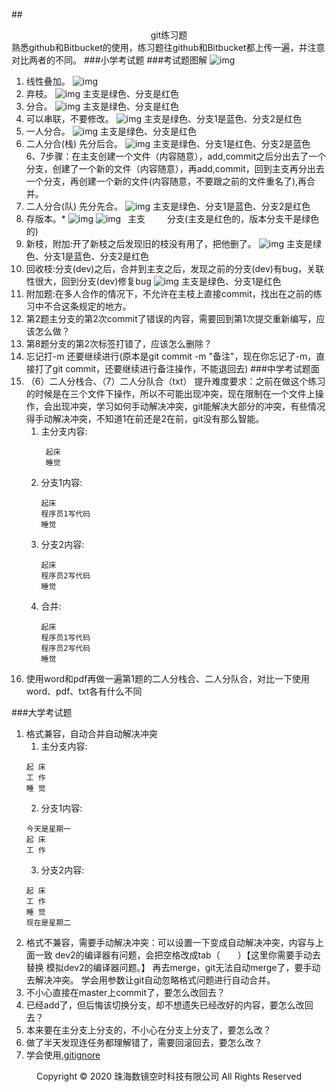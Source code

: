 ﻿##<center>git练习题</center>
熟悉github和Bitbucket的使用，练习题往github和Bitbucket都上传一遍，并注意对比两者的不同。
###小学考试题
###考试题图解
![img](img/git题目图解.jpg )

1. 线性叠加。
![img](img/1线性叠加.jpg )
2. 弃枝。
![img](img/2弃枝.jpg )
主支是绿色、分支是红色
3. 分合。
![img](img/3分合.jpg )
主支是绿色、分支是红色
4. 可以串联，不要修改。
![img](img/4串联.jpg )
主支是绿色、分支1是蓝色、分支2是红色
5. 一人分合。
![img](img/5一人分合.jpg )
主支是绿色、分支是红色
6. 二人分合(栈) 先分后合。
![img](img/6二人分栈合.jpg )
主支是绿色、分支1是红色、分支2是蓝色
6、7步骤：在主支创建一个文件（内容随意），add,commit之后分出去了一个分支，创建了一个新的文件（内容随意），再add,commit，回到主支再分出去一个分支，再创建一个新的文件(内容随意，不要跟之前的文件重名了),再合并。
7. 二人分合(队) 先分先合。
![img](img/7二人分队合.jpg )
主支是绿色、分支1是蓝色、分支2是红色
8. 存版本。*
![img](img/8存版本主枝.jpg ) ![img](img/8存版本分枝.jpg )
 &ensp;主支&emsp;&emsp;&ensp;分支(主支是红色的，版本分支干是绿色的)
9. 新枝，附加:开了新枝之后发现旧的枝没有用了，把他删了。
![img](img/9新枝.jpg )
主支是绿色、分支1是蓝色、分支2是红色
10. 回收枝:分支(dev)之后，合并到主支之后，发现之前的分支(dev)有bug，关联性很大，回到分支(dev)修复bug
![img](img/10回收枝.jpg )
主支是绿色、分支1是红色
11. 附加题:在多人合作的情况下，不允许在主枝上直接commit，找出在之前的练习中不合这条规定的地方。
12. 第2题主分支的第2次commit了错误的内容，需要回到第1次提交重新编写，应该怎么做？
13. 第8题分支的第2次标签打错了，应该怎么删除？
14. 忘记打-m  还要继续进行(原本是git commit -m "备注"，现在你忘记了-m，直接打了git commit，还要继续进行备注操作，不能退回去)
###中学考试题面
1. （6）二人分栈合、（7）二人分队合（txt）
提升难度要求：之前在做这个练习的时候是在三个文件下操作，所以不可能出现冲突，现在限制在一个文件上操作，会出现冲突，学习如何手动解决冲突，git能解决大部分的冲突，有些情况得手动解决冲突，不知道1在前还是2在前，git没有那么智能。
    1. 主分支内容:
        ```
         起床
         睡觉
        ```
    2. 分支1内容:
        ```
        起床
        程序员1写代码
        睡觉
        ```
    3. 分支2内容:
        ```
        起床
        程序员2写代码
        睡觉
        ```   
    4. 合并:
        ``` 
        起床
        程序员1写代码
        程序员2写代码
        睡觉
        ```
2. 使用word和pdf再做一遍第1题的二人分栈合、二人分队合，对比一下使用word、pdf、txt各有什么不同

###大学考试题
1. 格式兼容，自动合并自动解决冲突
    1. 主分支内容:
    ```
    起 床
    工 作
    睡 觉
    ```
    2. 分支1内容:
    ```
    今天是星期一
    起 床
    工 作
    ```
    3. 分支2内容:
    ```
    起 床
    工 作
    睡 觉
    现在是星期二
    ```
2. 格式不兼容，需要手动解决冲突：可以设置一下变成自动解决冲突，内容与上面一致
	dev2的编译器有问题，会把空格改成tab（&emsp;&emsp;）【这里你需要手动去替换 模拟dev2的编译器问题。】
	再去merge，git无法自动merge了，要手动去解决冲突。
    学会用参数让git自动忽略格式问题进行自动合并。
3. 不小心直接在master上commit了，要怎么改回去？
4. 已经add了，但后悔该切换分支，却不想遗失已经改好的内容，要怎么改回去？
5. 本来要在主分支上分支的，不小心在分支上分支了，要怎么改？
6. 做了半天发现连任务都理解错了，需要回滚回去，要怎么改？
7. 学会使用[.gitignore](https://www.jianshu.com/p/699ed86028c2)
<center> Copyright © 2020 珠海数镜空时科技有限公司 All Rights Reserved</center>



